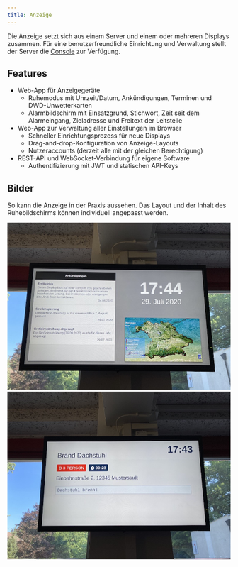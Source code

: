 ```yaml
---
title: Anzeige
---
```

Die Anzeige setzt sich aus einem Server und einem oder mehreren Displays zusammen.
Für eine benutzerfreundliche Einrichtung und Verwaltung stellt der Server die [Console](05_Console.md) zur Verfügung.

## Features

- Web-App für Anzeigegeräte
    - Ruhemodus mit Uhrzeit/Datum, Ankündigungen, Terminen und DWD-Unwetterkarten
    - Alarmbildschirm mit Einsatzgrund, Stichwort, Zeit seit dem Alarmeingang, Zieladresse und Freitext der Leitstelle
- Web-App zur Verwaltung aller Einstellungen im Browser
    - Schneller Einrichtungsprozess für neue Displays
    - Drag-and-drop-Konfiguration von Anzeige-Layouts
    - Nutzeraccounts (derzeit alle mit der gleichen Berechtigung)
- REST-API und WebSocket-Verbindung für eigene Software
    - Authentifizierung mit JWT und statischen API-Keys

## Bilder

So kann die Anzeige in der Praxis aussehen.
Das Layout und der Inhalt des Ruhebildschirms können individuell angepasst werden.

![](sample_ruhemodus.jpeg)
![](sample_einsatz.jpeg)

